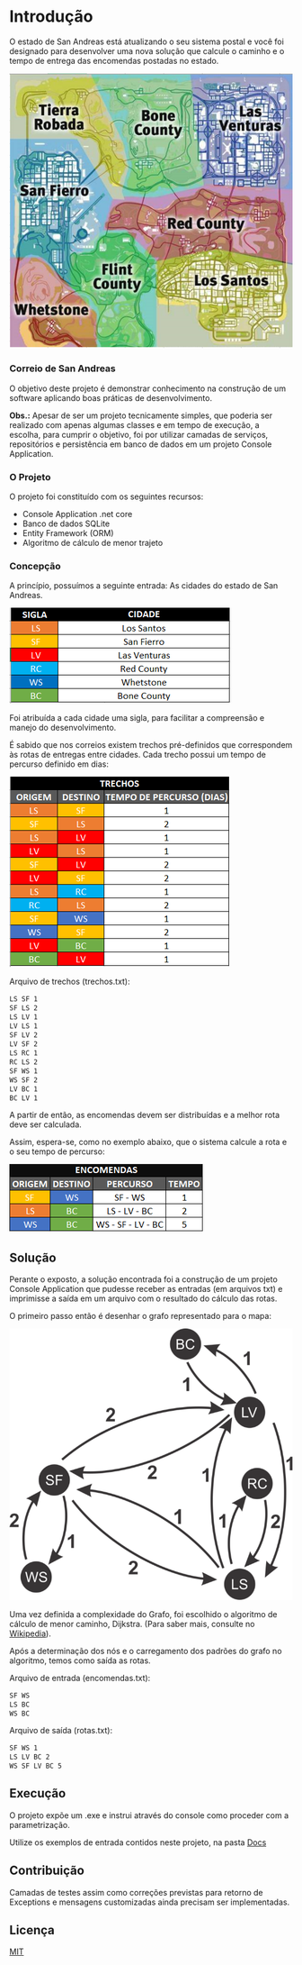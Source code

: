 # Introdução
O estado de San Andreas está atualizando o seu sistema postal e você foi designado para
desenvolver uma nova solução que calcule o caminho e o tempo de entrega das
encomendas postadas no estado.

![alt text](https://github.com/willerhreis/sanandreasmail/blob/development/Docs/Mapa.png?raw=true)


### Correio de San Andreas 

O objetivo deste projeto é demonstrar conhecimento na construção de um software aplicando boas práticas de desenvolvimento.


**Obs.:** Apesar de ser um projeto tecnicamente simples, que poderia ser realizado com apenas algumas classes e em tempo de execução, a escolha, para cumprir o objetivo, foi por utilizar camadas de serviços, repositórios e persistência em banco de dados em um projeto Console Application.


### O Projeto

O projeto foi constituído com os seguintes recursos:
- Console Application .net core
- Banco de dados SQLite
- Entity Framework (ORM)
- Algoritmo de cálculo de menor trajeto

### Concepção

A princípio, possuímos a seguinte entrada: As cidades do estado de San Andreas.

![alt text](https://github.com/willerhreis/sanandreasmail/blob/development/Docs/Cidades.png?raw=true)

Foi atribuída a cada cidade uma sigla, para facilitar a compreensão e manejo do desenvolvimento.

É sabido que nos correios existem trechos pré-definidos que correspondem às rotas de entregas entre cidades. Cada trecho possui um tempo de percurso definido em dias:

![alt text](https://github.com/willerhreis/sanandreasmail/blob/development/Docs/Trechos.png?raw=true)

Arquivo de trechos (trechos.txt):
```
LS SF 1
SF LS 2
LS LV 1
LV LS 1
SF LV 2
LV SF 2
LS RC 1
RC LS 2
SF WS 1
WS SF 2
LV BC 1
BC LV 1
```

A partir de então, as encomendas devem ser distribuídas e a melhor rota deve ser calculada.

Assim, espera-se, como no exemplo abaixo, que o sistema calcule a rota e o seu tempo de percurso:

![alt text](https://github.com/willerhreis/sanandreasmail/blob/development/Docs/Encomendas.png?raw=true)

## Solução	

Perante o exposto, a solução encontrada foi a construção de um projeto Console Application que pudesse receber as entradas (em arquivos txt) e imprimisse a saída em um arquivo com o resultado do cálculo das rotas.

O primeiro passo então é desenhar o grafo representado para o mapa:

![alt text](https://github.com/willerhreis/sanandreasmail/blob/development/Docs/Grafo.png?raw=true)

Uma vez definida a complexidade do Grafo, foi escolhido o algoritmo de cálculo de menor caminho, Dijkstra. (Para saber mais, consulte no [Wikipedia](https://en.wikipedia.org/wiki/Dijkstra_algorithm)).

Após a determinação dos nós e o carregamento dos padrões do grafo no algoritmo, temos como saída as rotas.

Arquivo de entrada (encomendas.txt):
```
SF WS
LS BC
WS BC
```

Arquivo de saída (rotas.txt):
```
SF WS 1
LS LV BC 2
WS SF LV BC 5
```

## Execução

O projeto expõe um .exe e instrui através do console como proceder com a parametrização.

Utilize os exemplos de entrada contidos neste projeto, na pasta [Docs](https://github.com/willerhreis/sanandreasmail/tree/master/Docs)

## Contribuição
Camadas de testes assim como correções previstas para retorno de Exceptions e mensagens customizadas ainda precisam ser implementadas.

## Licença
[MIT](https://choosealicense.com/licenses/mit/)
